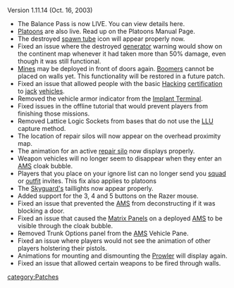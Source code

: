 Version 1.11.14 (Oct. 16, 2003)

- The Balance Pass is now LIVE. You can view details here.
- [Platoons](Platoon.md) are also live. Read up on the
  Platoons Manual Page.
- The destroyed [spawn tube](spawn_tube.md) icon will appear
  properly now.
- Fixed an issue where the destroyed [generator](generator.md)
  warning would show on the continent map whenever it had taken more
  than 50% damage, even though it was still functional.
- [Mines](Mine.md) may be deployed in front of doors again.
  [Boomers](Boomer.md) cannot be placed on walls yet. This
  functionality will be restored in a future patch.
- Fixed an issue that allowed people with the basic
  [Hacking](</Hacking_(Certification)>)
  [certification](certification.md) to [jack](jack.md)
  [vehicles](vehicle.md).
- Removed the vehicle armor indicator from the [Implant
  Terminal](Implant_Terminal.md).
- Fixed issues in the offline tutorial that would prevent players from
  finishing those missions.
- Removed Lattice Logic Sockets from bases that do not use the
  [LLU](LLU.md) capture method.
- The location of repair silos will now appear on the overhead
  proximity map.
- The animation for an active [repair silo](repair_silo.md)
  now displays properly.
- Weapon vehicles will no longer seem to disappear when they enter an
  [AMS](AMS.md) cloak bubble.
- Players that you place on your ignore list can no longer send you
  [squad](squad.md) or [outfit](outfit.md) invites.
  This fix also applies to platoons
- The [Skyguard's](Skyguard.md) taillights now appear
  properly.
- Added support for the 3, 4 and 5 buttons on the Razer mouse.
- Fixed an issue that prevented the [AMS](AMS.md) from
  deconstructing if it was blocking a door.
- Fixed an issue that caused the [Matrix
  Panels](Matrix_Panel.md) on a deployed [AMS](AMS.md)
  to be visible through the cloak bubble.
- Removed Trunk Options panel from the [AMS](AMS.md) Vehicle
  Pane.
- Fixed an issue where players would not see the animation of other
  players holstering their pistols.
- Animations for mounting and dismounting the
  [Prowler](Prowler.md) will display again.
- Fixed an issue that allowed certain weapons to be fired through
  walls.

[category:Patches](category:Patches.md)
